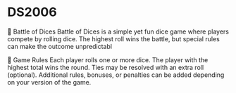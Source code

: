 # DS2006

🎲 Battle of Dices
Battle of Dices is a simple yet fun dice game where players compete by rolling dice. The highest roll wins the battle, but special rules can make the outcome unpredictabl

📖 Game Rules
Each player rolls one or more dice.
The player with the highest total wins the round.
Ties may be resolved with an extra roll (optional).
Additional rules, bonuses, or penalties can be added depending on your version of the game.
